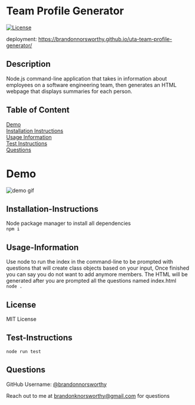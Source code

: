 # Team Profile Generator
  
  [![License](https://img.shields.io/badge/License-MIT-yellow.svg)](https://opensource.org/licenses/MIT)
  
  deployment: https://brandonnorsworthy.github.io/uta-team-profile-generator/
  ## Description
  
  Node.js command-line application that takes in information about employees on a software engineering team, then generates an HTML webpage that displays summaries for each person.
  
  ## Table of Content
  
  [Demo](#demo)  
  [Installation Instructions](#installation-instructions)  
  [Usage Information](#usage-information)  
  [Test Instructions](#test-instructions)  
  [Questions](#questions)  
  
  # Demo

  ![demo gif](/assets/img/command-line-demo.gif)

  ## Installation-Instructions
  
  Node package manager to install all dependencies  
  ```npm i```
  
  ## Usage-Information
  
  Use node to run the index in the command-line to be prompted with questions that will create class objects based on your input, Once finished you can say you do not want to add anymore members. The HTML will be generated after you are prompted all the questions named index.html  
  ```node .```
  
  ## License
  
  MIT License
  
  ## Test-Instructions
  
  ```node run test```
  
  ## Questions
  
  GitHub Username: [@brandonnorsworthy](https://github.com/brandonnorsworthy)  
  
  Reach out to me at [brandonknorsworthy@gmail.com](mailto:brandonknorsworthy@gmail.com) for questions  
  